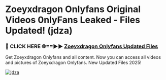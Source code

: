 # Zoeyxdragon Onlyfans Original Videos 0nlyFans Leaked - Files Updated! (jdza)

<h3>🔴 CLICK HERE 🌐==►► <a href="https://tinyurl.com/ehrbuxhb" rel="nofollow">Zoeyxdragon Onlyfans Updated Files</a></h3>

Get Zoeyxdragon Onlyfans and all content. Now you can access all videos and pictures of Zoeyxdragon Onlyfans. New Updated Files 2025!

[![jdza](https://i.imgur.com/lVYEuWS.gif)](https://tinyurl.com/ehrbuxhb)
